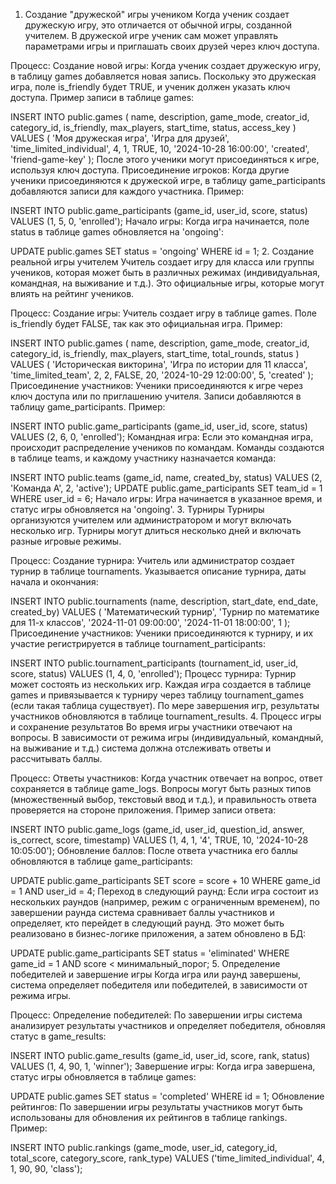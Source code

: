 1. Создание "дружеской" игры учеником
Когда ученик создает дружескую игру, это отличается от обычной игры, созданной учителем. В дружеской игре ученик сам может управлять параметрами игры и приглашать своих друзей через ключ доступа.

Процесс:
Создание новой игры:
Когда ученик создает дружескую игру, в таблицу games добавляется новая запись.
Поскольку это дружеская игра, поле is_friendly будет TRUE, и ученик должен указать ключ доступа.
Пример записи в таблице games:

INSERT INTO public.games (
    name, description, game_mode, creator_id, category_id, is_friendly, max_players, start_time, status, access_key
) VALUES (
    'Моя дружеская игра', 'Игра для друзей', 'time_limited_individual', 4, 1, TRUE, 10, '2024-10-28 16:00:00', 'created', 'friend-game-key'
);
После этого ученики могут присоединяться к игре, используя ключ доступа.
Присоединение игроков:
Когда другие ученики присоединяются к дружеской игре, в таблицу game_participants добавляются записи для каждого участника.
Пример:

INSERT INTO public.game_participants (game_id, user_id, score, status) VALUES (1, 5, 0, 'enrolled');
Начало игры:
Когда игра начинается, поле status в таблице games обновляется на 'ongoing':

UPDATE public.games SET status = 'ongoing' WHERE id = 1;
2. Создание реальной игры учителем
Учитель создает игру для класса или группы учеников, которая может быть в различных режимах (индивидуальная, командная, на выживание и т.д.). Это официальные игры, которые могут влиять на рейтинг учеников.

Процесс:
Создание игры:
Учитель создает игру в таблице games. Поле is_friendly будет FALSE, так как это официальная игра.
Пример:

INSERT INTO public.games (
    name, description, game_mode, creator_id, category_id, is_friendly, max_players, start_time, total_rounds, status
) VALUES (
    'Историческая викторина', 'Игра по истории для 11 класса', 'time_limited_team', 2, 2, FALSE, 20, '2024-10-29 12:00:00', 5, 'created'
);
Присоединение участников:
Ученики присоединяются к игре через ключ доступа или по приглашению учителя. Записи добавляются в таблицу game_participants.
Пример:

INSERT INTO public.game_participants (game_id, user_id, score, status) VALUES (2, 6, 0, 'enrolled');
Командная игра:
Если это командная игра, происходит распределение учеников по командам. Команды создаются в таблице teams, и каждому участнику назначается команда:

INSERT INTO public.teams (game_id, name, created_by, status) VALUES (2, 'Команда А', 2, 'active');
UPDATE public.game_participants SET team_id = 1 WHERE user_id = 6;
Начало игры:
Игра начинается в указанное время, и статус игры обновляется на 'ongoing'.
3. Турниры
Турниры организуются учителем или администратором и могут включать несколько игр. Турниры могут длиться несколько дней и включать разные игровые режимы.

Процесс:
Создание турнира:
Учитель или администратор создает турнир в таблице tournaments. Указывается описание турнира, даты начала и окончания:

INSERT INTO public.tournaments (name, description, start_date, end_date, created_by) VALUES (
    'Математический турнир', 'Турнир по математике для 11-х классов', '2024-11-01 09:00:00', '2024-11-01 18:00:00', 1
);
Присоединение участников:
Ученики присоединяются к турниру, и их участие регистрируется в таблице tournament_participants:

INSERT INTO public.tournament_participants (tournament_id, user_id, score, status) VALUES (1, 4, 0, 'enrolled');
Процесс турнира:
Турнир может состоять из нескольких игр. Каждая игра создается в таблице games и привязывается к турниру через таблицу tournament_games (если такая таблица существует).
По мере завершения игр, результаты участников обновляются в таблице tournament_results.
4. Процесс игры и сохранение результатов
Во время игры участники отвечают на вопросы. В зависимости от режима игры (индивидуальный, командный, на выживание и т.д.) система должна отслеживать ответы и рассчитывать баллы.

Процесс:
Ответы участников:
Когда участник отвечает на вопрос, ответ сохраняется в таблице game_logs. Вопросы могут быть разных типов (множественный выбор, текстовый ввод и т.д.), и правильность ответа проверяется на стороне приложения.
Пример записи ответа:

INSERT INTO public.game_logs (game_id, user_id, question_id, answer, is_correct, score, timestamp) VALUES
(1, 4, 1, '4', TRUE, 10, '2024-10-28 10:05:00');
Обновление баллов:
После ответа участника его баллы обновляются в таблице game_participants:

UPDATE public.game_participants SET score = score + 10 WHERE game_id = 1 AND user_id = 4;
Переход в следующий раунд:
Если игра состоит из нескольких раундов (например, режим с ограниченным временем), по завершении раунда система сравнивает баллы участников и определяет, кто перейдет в следующий раунд. Это может быть реализовано в бизнес-логике приложения, а затем обновлено в БД:

UPDATE public.game_participants SET status = 'eliminated' WHERE game_id = 1 AND score < минимальный_порог;
5. Определение победителей и завершение игры
Когда игра или раунд завершены, система определяет победителя или победителей, в зависимости от режима игры.

Процесс:
Определение победителей:
По завершении игры система анализирует результаты участников и определяет победителя, обновляя статус в game_results:

INSERT INTO public.game_results (game_id, user_id, score, rank, status) VALUES (1, 4, 90, 1, 'winner');
Завершение игры:
Когда игра завершена, статус игры обновляется в таблице games:

UPDATE public.games SET status = 'completed' WHERE id = 1;
Обновление рейтингов:
По завершении игры результаты участников могут быть использованы для обновления их рейтингов в таблице rankings. Пример:

INSERT INTO public.rankings (game_mode, user_id, category_id, total_score, category_score, rank_type) VALUES
('time_limited_individual', 4, 1, 90, 90, 'class');
